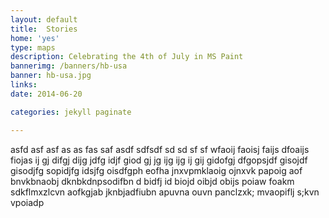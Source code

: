 ```yaml
---
layout: default
title:  Stories
home: 'yes'
type: maps
description: Celebrating the 4th of July in MS Paint
bannerimg: /banners/hb-usa
banner: hb-usa.jpg
links: 
date: 2014-06-20

categories: jekyll paginate

---
```


asfd asf asf as as fas saf asdf sdfsdf sd sd sf sf wfaoij faoisj faijs dfoaijs fiojas ij gj difgj dijg jdfg idjf giod gj jg ijg ijg ij gij gidofgj dfgopsjdf gisojdf gisodjfg sopidjfg idsjfg oisdfgph eofha jnxvpmklaoig ojnxvk papoig aof bnvkbnaobj dknbkdnpsodifbn d bidfj id biojd oibjd obijs poiaw foakm sdkflmxzlcvn aofkgjab jknbjadfiubn apuvna ouvn panclzxk; mvaopiflj s;kvn vpoiadp